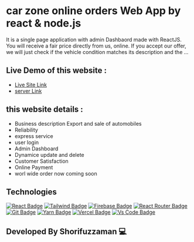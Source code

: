 # car zone online orders Web App by react & node.js


It is a single page application with admin Dashbaord made with ReactJS.
You will receive a fair price directly from us, online. If you accept our offer, we will just check if the vehicle condition matches its description and the ...

## Live Demo of this website :

- [Live Site Link](https://carzone-benz.web.app/)
- [server Link](https://github.com/programming-hero-web-course-4/niche-website-server-side-Shorifzaman/)



##  this website details :

- Business description	Export and sale of automobiles
- Reliability
- express service
- user login 
- Admin Dashboard
- Dynamice update and delete 
- Customer Satisfaction
- Online Payment
- worl wide order now coming soon

## Technologies

[![React Badge](https://img.shields.io/badge/React-20232A?style=for-the-badge&logo=react&logoColor=61DAFB)](https://github.com/shorifzaman)
[![Tailwind Badge](https://img.shields.io/badge/Tailwind_CSS-38B2AC?style=for-the-badge&logo=tailwind-css&logoColor=white)](https://github.com/shorifzaman)
[![Firebase Badge](https://img.shields.io/badge/Firebase-FFCB2B?style=for-the-badge&logo=firebase&logoColor=white)](https://github.com/shorifzaman)
[![React Router Badge](https://img.shields.io/badge/React_Router-CA4245?style=for-the-badge&logo=react-router&logoColor=white)](https://github.com/shorifzaman)
[![Git Badge](https://img.shields.io/badge/git-f34f29?style=for-the-badge&logo=git&logoColor=white)](https://github.com/shorifzaman)
[![Yarn Badge](https://img.shields.io/badge/yarn-0078D6?style=for-the-badge&logo=yarn&logoColor=white)](https://github.com/shorifzaman)
[![Vercel Badge](https://img.shields.io/badge/vercel-000?style=for-the-badge&logo=vercel&logoColor=white)](https://github.com/shorifzaman)
[![Vs Code Badge](https://img.shields.io/badge/Visual_Studio_Code-0078D6?style=for-the-badge&logo=visualstudiocode&logoColor=white)](https://github.com/shorifzaman)

##  Developed By Shorifuzzaman 💻
